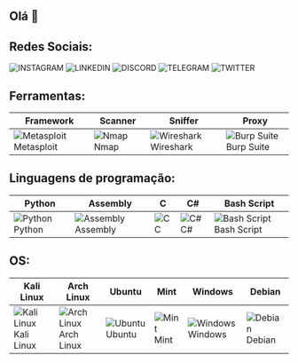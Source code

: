 ## Olá 👋

## Redes Sociais:
![INSTAGRAM](https://img.shields.io/badge/Instagram-E4405F?style=for-the-badge&logo=instagram&logoColor=white) ![LINKEDIN](https://img.shields.io/badge/LinkedIn-0077B5?style=for-the-badge&logo=linkedin&logoColor=white)  ![DISCORD](https://img.shields.io/badge/Discord-7289DA?style=for-the-badge&logo=discord&logoColor=white) ![TELEGRAM](https://img.shields.io/badge/Telegram-2CA5E0?style=for-the-badge&logo=telegram&logoColor=white)  ![TWITTER](https://img.shields.io/badge/Twitter-1DA1F2?style=for-the-badge&logo=twitter&logoColor=white)


## Ferramentas:

| Framework                                                                                           | Scanner                                                                                           | Sniffer                                                                                           | Proxy                                                                                             |
|-----------------------------------------------------------------------------------------------------|---------------------------------------------------------------------------------------------------|---------------------------------------------------------------------------------------------------|---------------------------------------------------------------------------------------------------|
| ![Metasploit](https://img.icons8.com/?size=100&id=97AFS4JiW8vx&format=png&color=000000) Metasploit | ![Nmap](https://img.icons8.com/?size=100&id=9b5wowKIlo9d&format=png&color=000000) Nmap            | ![Wireshark](https://img.icons8.com/?size=100&id=rOHcpTUtCTjr&format=png&color=000000) Wireshark  | ![Burp Suite](https://img.icons8.com/?size=100&id=41078&format=png&color=FD7E14) Burp Suite  |



## Linguagens de programação:

| Python                                                                                           | Assembly                                                                                           | C                                                                                                 | C#                                                                                                | Bash Script                                                                                      |
|--------------------------------------------------------------------------------------------------|---------------------------------------------------------------------------------------------------|---------------------------------------------------------------------------------------------------|--------------------------------------------------------------------------------------------------|-------------------------------------------------------------------------------------------------|
| ![Python](https://img.icons8.com/?size=100&id=l75OEUJkPAk4&format=png&color=000000) Python  | ![Assembly](https://img.icons8.com/?size=100&id=gVK745a4Vaur&format=png&color=000000) Assembly | ![C](https://img.icons8.com/?size=100&id=40670&format=png&color=000000) C                      | ![C#](https://img.icons8.com/?size=100&id=55251&format=png&color=000000) C#                    | ![Bash Script](https://img.icons8.com/?size=100&id=9MJf0ngDwS8z&format=png&color=000000) Bash Script |



## OS:

| Kali Linux                                                                                       | Arch Linux                                                                                       | Ubuntu                                                                                           | Mint                                                                                             | Windows                                                                                          | Debian                                                                                           |
|--------------------------------------------------------------------------------------------------|--------------------------------------------------------------------------------------------------|--------------------------------------------------------------------------------------------------|--------------------------------------------------------------------------------------------------|--------------------------------------------------------------------------------------------------|--------------------------------------------------------------------------------------------------|
| ![Kali Linux](https://img.icons8.com/?size=100&id=qBWtR72kluCU&format=png&color=000000) Kali Linux | ![Arch Linux](https://img.icons8.com/?size=100&id=lkk6STbDNYML&format=png&color=228BE6) Arch Linux | ![Ubuntu](https://img.icons8.com/?size=100&id=63208&format=png&color=000000) Ubuntu              | ![Mint](https://img.icons8.com/?size=100&id=101664&format=png&color=000000) Mint                | ![Windows](https://img.icons8.com/?size=100&id=TuXN3JNUBGOT&format=png&color=000000) Windows  | ![Debian](https://img.icons8.com/?size=100&id=17838&format=png&color=000000) Debian              |



